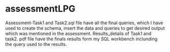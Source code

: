 # assessmentLPG
Assessment-Task1 and Task2.sql file have all the final queries, which I have used to create the schema, insert the data and queries to get desired output which was mentioned in the assessment.
Results_details of Task1 and task2. pdf file have the finals results form my SQL workbench inclunding the query used to the results.
